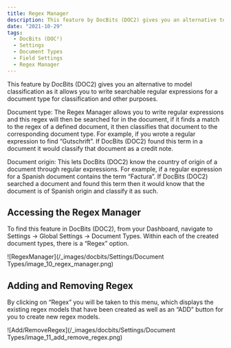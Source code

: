 ```yaml
---
title: Regex Manager
description: This feature by DocBits (DOC2) gives you an alternative to model classification as it allows you to write searchable regular expressions for a document type for classification and other purposes.
date: "2021-10-29"
tags:
  - DocBits (DOC²)
  - Settings
  - Document Types
  - Field Settings
  - Regex Manager
---
```


This feature by DocBits (DOC2) gives you an alternative to model classification as it allows you to write searchable regular expressions for a document type for classification and other purposes.

Document type: The Regex Manager allows you to write regular expressions and this regex will then be searched for in the document, if it finds a match to the regex of a defined document, it then classifies that document to the corresponding document type. For example, if you wrote a regular expression to find “Gutschrift”. If DocBits (DOC2) found this term in a document it would classify that document as a credit note.

Document origin: This lets DocBits (DOC2) know the country of origin of a document through regular expressions. For example, if a regular expression for a Spanish document contains the term “Factura”. If DocBits (DOC2) searched a document and found this term then it would know that the document is of Spanish origin and classify it as such.

## Accessing the Regex Manager

To find this feature in DocBits (DOC2), from your Dashboard, navigate to Settings → Global Settings → Document Types. Within each of the created document types, there is a “Regex” option.

![RegexManager](/_images/docbits/Settings/Document Types/image_10_regex_manager.png)

## Adding and Removing Regex

By clicking on “Regex” you will be taken to this menu, which displays the existing regex models that have been created as well as an “ADD” button for you to create new regex models.

![Add/RemoveRegex](/_images/docbits/Settings/Document Types/image_11_add_remove_regex.png)